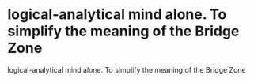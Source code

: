 # logical-analytical mind alone. To simplify the meaning of the Bridge Zone

logical-analytical mind alone. To simplify the meaning of the Bridge Zone